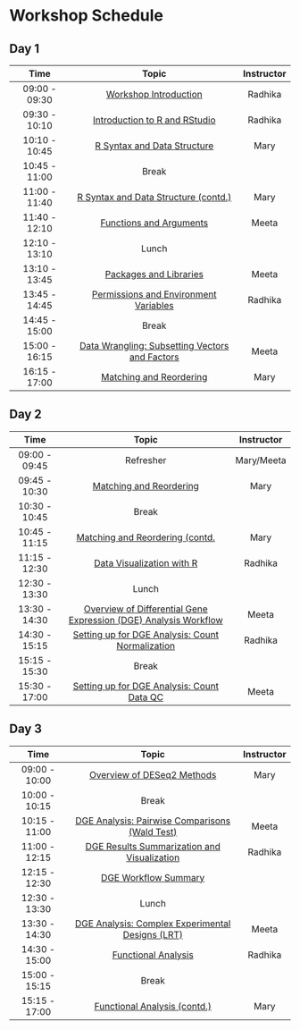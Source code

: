 # Workshop Schedule

## Day 1

| Time            |  Topic  | Instructor |
|:------------------------:|:------------------------------------------------:|:--------:|
|09:00 - 09:30 | [Workshop Introduction]() | Radhika |
|09:30 - 10:10 | [Introduction to R and RStudio]() | Radhika |
|10:10 - 10:45 | [R Syntax and Data Structure]() | Mary |
|10:45 - 11:00 | Break | |
|11:00 - 11:40 | [R Syntax and Data Structure (contd.)]() | Mary |
|11:40 - 12:10 | [Functions and Arguments]() | Meeta |
|12:10 - 13:10 | Lunch | |
|13:10 - 13:45 | [Packages and Libraries]() | Meeta |
|13:45 - 14:45 | [Permissions and Environment Variables]() | Radhika |
|14:45 - 15:00 | Break | |
|15:00 - 16:15 | [Data Wrangling: Subsetting Vectors and Factors]() | Meeta |
|16:15 - 17:00 | [Matching and Reordering]() | Mary |

## Day 2

| Time            |  Topic  | Instructor |
|:------------------------:|:------------------------------------------------:|:--------:|
|09:00 - 09:45 | Refresher | Mary/Meeta |
|09:45 - 10:30 | [Matching and Reordering]() | Mary |
|10:30 - 10:45 | Break | |
|10:45 - 11:15 | [Matching and Reordering (contd.]() | Mary |
|11:15 - 12:30 | [Data Visualization with R]() | Radhika |
|12:30 - 13:30 | Lunch | |
|13:30 - 14:30 | [Overview of Differential Gene Expression (DGE) Analysis Workflow]() | Meeta |
|14:30 - 15:15 | [Setting up for DGE Analysis: Count Normalization]() | Radhika |
|15:15 - 15:30 | Break | |
|15:30 - 17:00 | [Setting up for DGE Analysis: Count Data QC]() | Meeta |

## Day 3

| Time            |  Topic  | Instructor |
|:------------------------:|:------------------------------------------------:|:--------:|
|09:00 - 10:00 | [Overview of DESeq2 Methods]() | Mary |
|10:00 - 10:15 | Break | |
|10:15 - 11:00 | [DGE Analysis: Pairwise Comparisons (Wald Test)]() | Meeta |
|11:00 - 12:15 | [DGE Results Summarization and Visualization]() | Radhika |
|12:15 - 12:30 | [DGE Workflow Summary]() | |
|12:30 - 13:30 | Lunch | |
|13:30 - 14:30 | [DGE Analysis: Complex Experimental Designs (LRT)]() | Meeta |
|14:30 - 15:00 | [Functional Analysis]() | Radhika |
|15:00 - 15:15 | Break | |
|15:15 - 17:00 | [Functional Analysis (contd.)]() | Mary |
